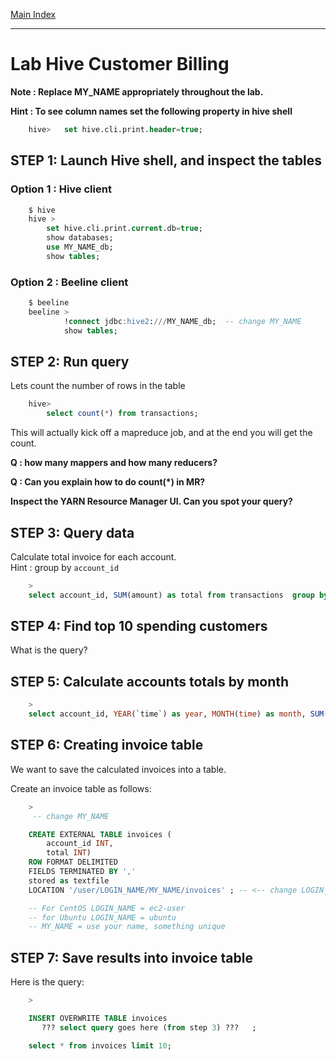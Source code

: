 <link rel='stylesheet' href='../assets/css/main.css'/>

[Main Index](../README.md)

-----
# Lab Hive Customer Billing

**Note : Replace MY_NAME appropriately throughout the lab.**

**Hint : To see column names set the following property in hive shell**
```sql
    hive>   set hive.cli.print.header=true;
```



## STEP 1: Launch Hive shell, and inspect the tables
### Option 1 : Hive client
```sql
    $ hive
    hive >
        set hive.cli.print.current.db=true;
        show databases;
        use MY_NAME_db;
        show tables;

```

### Option 2 : Beeline client
```sql
    $ beeline
    beeline >   
            !connect jdbc:hive2:///MY_NAME_db;  -- change MY_NAME
            show tables;

```

## STEP 2:  Run query
Lets count the number of rows in the table
```sql
    hive>
        select count(*) from transactions;
```

This will actually kick off a mapreduce job, and at the end you will get the count.

**Q : how many mappers and how many reducers?**   

**Q : Can you explain how to do count(*) in MR?**  

**Inspect the YARN Resource Manager UI.  Can you spot your query?**


## STEP 3: Query data
Calculate total invoice for each account.  
Hint : group by `account_id`

```sql
    >
    select account_id, SUM(amount) as total from transactions  group by ???  limit 10;
```


## STEP 4: Find top 10 spending customers
What is the query?

## STEP 5: Calculate accounts totals by month
```sql
    >
    select account_id, YEAR(`time`) as year, MONTH(time) as month, SUM(amount) as total from transactions group by ???? limit 10;
```


## STEP 6:  Creating invoice table
We want to save the calculated invoices into a table.

Create an invoice table as follows:

```sql
    >
     -- change MY_NAME

    CREATE EXTERNAL TABLE invoices (
        account_id INT,
        total INT)
    ROW FORMAT DELIMITED
    FIELDS TERMINATED BY ','
    stored as textfile
    LOCATION '/user/LOGIN_NAME/MY_NAME/invoices' ; -- <-- change LOGIN_NAME & MY_NAME

    -- For CentOS LOGIN_NAME = ec2-user
    -- for Ubuntu LOGIN_NAME = ubuntu
    -- MY_NAME = use your name, something unique

```



## STEP 7:  Save results into invoice table
Here is the query:

```sql
    >

    INSERT OVERWRITE TABLE invoices
       ??? select query goes here (from step 3) ???   ;

    select * from invoices limit 10;

```


